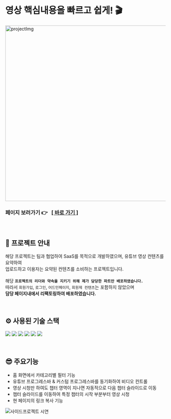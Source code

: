# 영상 핵심내용을 빠르고 쉽게! 🎬

<img src="https://github.com/zeriong/side-project/assets/115396103/572dd4df-7af0-480f-a3c9-2a02a39d3c4b" alt="projectImg" height="550px"/>

### 페이지 보러가기 👉 &nbsp; [[ 바로 가기 ]](https://side.zeriong.com)

<br/>

## 📌 프로젝트 안내 

해당 프로젝트는 팀과 협업하여 SaaS를 목적으로 개발하였으며, 유튜브 영상 컨텐츠를 요약하여<br/>
업로드하고 이용자는 요약된 컨텐츠를 소비하는 프로젝트입니다.<br/><br/>
해당 **`프로젝트의 리더와 약속을 지키기 위해 제가 담당한 파트만 배포하였습니다.`**<br/>
따라서 `회원가입`, `로그인`, `어드민페이지`, `회원제 컨텐츠`는 포함하지 않았으며<br/>
**담당 페이지내에서 리팩토링하여 배포하였습니다.**

<br/>

## ⚙ 사용된 기술 스택

<img src="https://img.shields.io/badge/Typescript-3178C6?style=for-the-badge&logo=typescript&logoColor=white"> <img src="https://img.shields.io/badge/Next.js-000000?style=for-the-badge&logo=next.js&logoColor=white">
<img src="https://img.shields.io/badge/Firebase-FFCA28?style=for-the-badge&logo=Firebase&logoColor=black">
<img src="https://img.shields.io/badge/Redux_Toolkit-764ABC?style=for-the-badge&logo=redux&logoColor=white">
<img src="https://img.shields.io/badge/axios-5A29E4?style=for-the-badge&logo=axios&logoColor=white">
<img src="https://img.shields.io/badge/tailwind_css-06B6D4?style=for-the-badge&logo=tailwindcss&logoColor=white">

<br/>

## 😎 주요기능

- 홈 화면에서 카테고리별 필터 기능
- 유튜브 프로그레스바 & 커스텀 프로그레스바를 동기화하여 비디오 컨트롤
- 영상 시청만 하여도 챕터 영역이 지나면 자동적으로 다음 챕터 슬라이드로 이동
- 챕터 슬라이드를 이동하여 특정 챕터의 시작 부분부터 영상 시청
- 현 페이지의 링크 복사 기능

![사이드프로젝트 시연](https://github.com/zeriong/side-project/assets/115396103/df79d346-8ee1-4b7b-aa43-a0d53d9a46e0)
